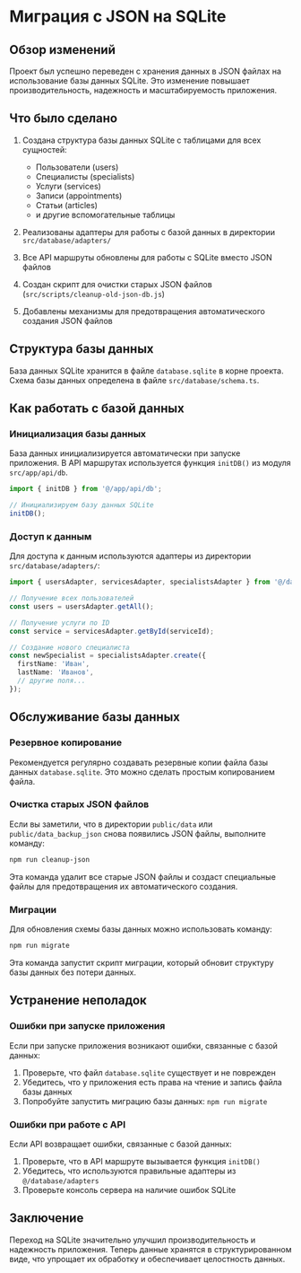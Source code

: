 # Миграция с JSON на SQLite

## Обзор изменений

Проект был успешно переведен с хранения данных в JSON файлах на использование базы данных SQLite. Это изменение повышает производительность, надежность и масштабируемость приложения.

## Что было сделано

1. Создана структура базы данных SQLite с таблицами для всех сущностей:
   - Пользователи (users)
   - Специалисты (specialists)
   - Услуги (services)
   - Записи (appointments)
   - Статьи (articles)
   - и другие вспомогательные таблицы

2. Реализованы адаптеры для работы с базой данных в директории `src/database/adapters/`

3. Все API маршруты обновлены для работы с SQLite вместо JSON файлов

4. Создан скрипт для очистки старых JSON файлов (`src/scripts/cleanup-old-json-db.js`)

5. Добавлены механизмы для предотвращения автоматического создания JSON файлов

## Структура базы данных

База данных SQLite хранится в файле `database.sqlite` в корне проекта. Схема базы данных определена в файле `src/database/schema.ts`.

## Как работать с базой данных

### Инициализация базы данных

База данных инициализируется автоматически при запуске приложения. В API маршрутах используется функция `initDB()` из модуля `src/app/api/db`.

```typescript
import { initDB } from '@/app/api/db';

// Инициализируем базу данных SQLite
initDB();
```

### Доступ к данным

Для доступа к данным используются адаптеры из директории `src/database/adapters/`:

```typescript
import { usersAdapter, servicesAdapter, specialistsAdapter } from '@/database/adapters';

// Получение всех пользователей
const users = usersAdapter.getAll();

// Получение услуги по ID
const service = servicesAdapter.getById(serviceId);

// Создание нового специалиста
const newSpecialist = specialistsAdapter.create({
  firstName: 'Иван',
  lastName: 'Иванов',
  // другие поля...
});
```

## Обслуживание базы данных

### Резервное копирование

Рекомендуется регулярно создавать резервные копии файла базы данных `database.sqlite`. Это можно сделать простым копированием файла.

### Очистка старых JSON файлов

Если вы заметили, что в директории `public/data` или `public/data_backup_json` снова появились JSON файлы, выполните команду:

```bash
npm run cleanup-json
```

Эта команда удалит все старые JSON файлы и создаст специальные файлы для предотвращения их автоматического создания.

### Миграции

Для обновления схемы базы данных можно использовать команду:

```bash
npm run migrate
```

Эта команда запустит скрипт миграции, который обновит структуру базы данных без потери данных.

## Устранение неполадок

### Ошибки при запуске приложения

Если при запуске приложения возникают ошибки, связанные с базой данных:

1. Проверьте, что файл `database.sqlite` существует и не поврежден
2. Убедитесь, что у приложения есть права на чтение и запись файла базы данных
3. Попробуйте запустить миграцию базы данных: `npm run migrate`

### Ошибки при работе с API

Если API возвращает ошибки, связанные с базой данных:

1. Проверьте, что в API маршруте вызывается функция `initDB()`
2. Убедитесь, что используются правильные адаптеры из `@/database/adapters`
3. Проверьте консоль сервера на наличие ошибок SQLite

## Заключение

Переход на SQLite значительно улучшил производительность и надежность приложения. Теперь данные хранятся в структурированном виде, что упрощает их обработку и обеспечивает целостность данных. 